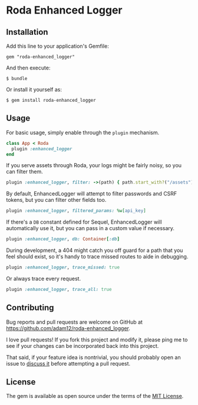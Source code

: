 # Roda Enhanced Logger

## Installation

Add this line to your application's Gemfile:

    gem "roda-enhanced_logger"

And then execute:

    $ bundle

Or install it yourself as:

    $ gem install roda-enhanced_logger

## Usage

For basic usage, simply enable through the `plugin` mechanism.


```ruby
class App < Roda
  plugin :enhanced_logger
end
```

If you serve assets through Roda, your logs might be fairly noisy, so you can
filter them.

```ruby
plugin :enhanced_logger, filter: ->(path) { path.start_with?("/assets") }
```

By default, EnhancedLogger will attempt to filter passwords and CSRF tokens,
but you can filter other fields too.

```ruby
plugin :enhanced_logger, filtered_params: %w[api_key]
```

If there's a `DB` constant defined for Sequel, EnhancedLogger will automatically
use it, but you can pass in a custom value if necessary.

```ruby
plugin :enhanced_logger, db: Container[:db]
```

During development, a 404 might catch you off guard for a path that you feel should
exist, so it's handy to trace missed routes to aide in debugging.

```ruby
plugin :enhanced_logger, trace_missed: true
```

Or always trace every request.

```ruby
plugin :enhanced_logger, trace_all: true
```

## Contributing

Bug reports and pull requests are welcome on GitHub at https://github.com/adam12/roda-enhanced_logger.

I love pull requests! If you fork this project and modify it, please ping me to see
if your changes can be incorporated back into this project.

That said, if your feature idea is nontrivial, you should probably open an issue to
[discuss it](http://www.igvita.com/2011/12/19/dont-push-your-pull-requests/)
before attempting a pull request.

## License

The gem is available as open source under the terms of the [MIT License](http://opensource.org/licenses/MIT).
